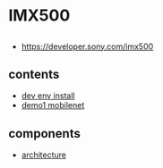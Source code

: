 # IMX500

## 
* https://developer.sony.com/imx500


## contents
* [dev env install](./devEnv/0_installs.md)
* [demo1 mobilenet](./demos/demo1_mobilenet.md)

## components
* [architecture](./archi/readme.md)